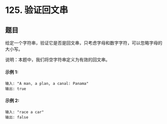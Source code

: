 # 125. 验证回文串

## 题目

给定一个字符串，验证它是否是回文串，只考虑字母和数字字符，可以忽略字母的大小写。

说明：本题中，我们将空字符串定义为有效的回文串。

#### 示例 1:

```
输入: "A man, a plan, a canal: Panama"
输出: true
```


#### 示例 2:

```
输入: "race a car"
输出: false
```


